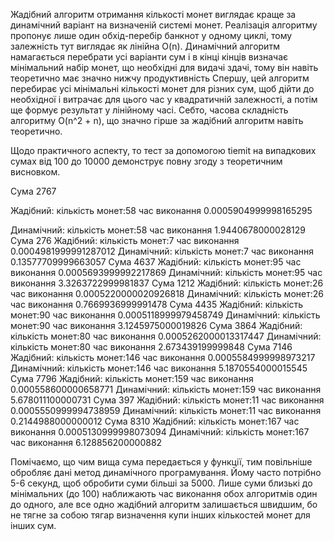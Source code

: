 Жадібний алгоритм отримання кількості монет виглядає краще за динамічний
варіант на визначеній системі монет. Реалізація алгоритму
пропонує лише один обхід-перебір банкнот у одному циклі, тому залежність 
тут виглядає як лінійна O(n). Динамічний алгоритм намагається перебрати 
усі варіанти сум і в кінці кінців визначає мінімальний набір монет, що необхідні
для видачі здачі, тому він навіть теоретично має значно нижчу продуктивність
Спершу, цей алгоритм перебирає усі мінімальні кількості монет для різних сум, щоб 
дійти до необхідної і витрачає для цього час у квадратичній залежності, а потім ще 
формує результат у лінійному часі. Себто, часова складність алгоритму O(n^2 + n),
що значно гірше за жадібний алгоритм навіть теоретично.

Щодо практичного аспекту, то тест за допомогою tiemit на випадкових сумах від 100 до
10000 демонструє повну згоду з теоретичним висновком.

Сума 2767

Жадібний: кількість монет:58 час виконання 0.0005904999998165295

Динамічний: кількість монет:58 час виконання 1.9440678000028129
Сума 276
Жадібний: кількість монет:7 час виконання 0.0004981999991287012
Динамічний: кількість монет:7 час виконання 0.13577709999663057
Сума 4637
Жадібний: кількість монет:95 час виконання 0.0005693999992217869
Динамічний: кількість монет:95 час виконання 3.3263722999981837
Сума 1212
Жадібний: кількість монет:26 час виконання 0.0005220000020926818
Динамічний: кількість монет:26 час виконання 0.7669936999991478
Сума 4435
Жадібний: кількість монет:90 час виконання 0.0005118999979458749
Динамічний: кількість монет:90 час виконання 3.1245975000019826
Сума 3864
Жадібний: кількість монет:80 час виконання 0.0005262000013317447
Динамічний: кількість монет:80 час виконання 2.673439199999848
Сума 7146
Жадібний: кількість монет:146 час виконання 0.0005584999998973217
Динамічний: кількість монет:146 час виконання 5.1870554000015545
Сума 7796
Жадібний: кількість монет:159 час виконання 0.000558600000658771
Динамічний: кількість монет:159 час виконання 5.678011100000731
Сума 397
Жадібний: кількість монет:11 час виконання 0.0005550999994738959
Динамічний: кількість монет:11 час виконання 0.2144988000000012
Сума 8310
Жадібний: кількість монет:167 час виконання 0.0005130999998073094
Динамічний: кількість монет:167 час виконання 6.128856200000882

Помічаємо, що чим вища сума передається у функції, тим повільніше обробляє
дані метод динамічного програмування. Йому часто потрібно 5-6 секунд, щоб обробити суми
більші за 5000. Лише суми близькі до мінімальних (до 100) наближають час виконання
обох алгоритмів один до одного, але все одно жадібний алгоритм залишається швидшим, бо не тягне за собою тягар
визначення купи інших кількостей монет для інших сум.